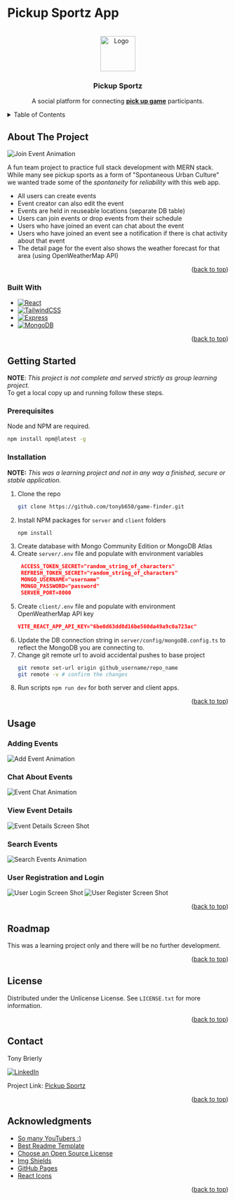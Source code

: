 # Pickup Sportz App
<a id="readme-top"></a>
<!-- PROJECT LOGO -->
<br />
<div align="center">
  <a href="https://github.com/game_finder">
    <img src="z_readme_assets/basketball.svg" alt="Logo" width="80" height="80">
  </a>

  <h3 align="center">Pickup Sportz</h3>

  <p align="center">
    A social platform for connecting  <a href="https://en.wikipedia.org/wiki/Pick-up_game"><strong>pick up game</strong></a> participants.
    <br />
  </p>
</div>


<!-- TABLE OF CONTENTS -->
<details>
  <summary>Table of Contents</summary>
  <ol>
    <li>
      <a href="#about-the-project">About The Project</a>
      <ul>
        <li><a href="#built-with">Built With</a></li>
      </ul>
    </li>
    <li>
      <a href="#getting-started">Getting Started</a>
      <ul>
        <li><a href="#prerequisites">Prerequisites</a></li>
        <li><a href="#installation">Installation</a></li>
      </ul>
    </li>
    <li><a href="#usage">Usage</a></li>
    <li><a href="#roadmap">Roadmap</a></li>
    <li><a href="#license">License</a></li>
    <li><a href="#contact">Contact</a></li>
    <li><a href="#acknowledgments">Acknowledgments</a></li>
  </ol>
</details>



<!-- ABOUT THE PROJECT -->
## About The Project

![Join Event Animation][join-event-animation]

A fun team project to practice full stack development with MERN stack. While many see pickup sports as a form of "Spontaneous Urban Culture" we wanted trade some of the *spontaneity* for *reliability* with this web app.
* All users can create events
* Event creator can also edit the event
* Events are held in reuseable locations (separate DB table)
* Users can join events or drop events from their schedule
* Users who have joined an event can chat about the event
* Users who have joined an event see a notification if there is chat activity about that event
* The detail page for the event also shows the weather forecast for that area (using OpenWeatherMap API) 

<p align="right">(<a href="#readme-top">back to top</a>)</p>




### Built With

* [![React][React.js]][React-url]
* [![TailwindCSS][TailwindCSS.com]][Tailwind-url]
* [![Express][ExpressJS.com]][Express-url]
* [![MongoDB][MongoDB.com]][Mongo-url]


<p align="right">(<a href="#readme-top">back to top</a>)</p>



<!-- GETTING STARTED -->
## Getting Started

**NOTE**: *This project is not complete and served strictly as group learning project.*\
To get a local copy up and running follow these steps.

### Prerequisites

Node and NPM are required.
  ```sh
  npm install npm@latest -g
  ```

### Installation

**NOTE:** _This was a learning project and not in any way a finished, secure or stable application._

1. Clone the repo
   ```sh
   git clone https://github.com/tonyb650/game-finder.git
   ```
2. Install NPM packages for `server` and `client` folders
   ```sh
   npm install
   ```
3. Create database with Mongo Community Edition or MongoDB Atlas
4. Create `server/.env` file and populate with environment variables
   ```json
    ACCESS_TOKEN_SECRET="random_string_of_characters"
    REFRESH_TOKEN_SECRET="random_string_of_characters"
    MONGO_USERNAME="username"
    MONGO_PASSWORD="password"
    SERVER_PORT=8000
   ```
5. Create `client/.env` file and populate with environment OpenWeatherMap API key
    ```json
    VITE_REACT_APP_API_KEY="6be0d63dd8d16be560da49a9c0a723ac"
    ```
6. Update the DB connection string in `server/config/mongoDB.config.ts` to reflect the MongoDB you are connecting to.
7. Change git remote url to avoid accidental pushes to base project
   ```sh
   git remote set-url origin github_username/repo_name
   git remote -v # confirm the changes
   ```
8. Run scripts `npm run dev` for both server and client apps.

<p align="right">(<a href="#readme-top">back to top</a>)</p>



<!-- USAGE EXAMPLES -->
## Usage

### Adding Events
![Add Event Animation][add-event-animation]
### Chat About Events
![Event Chat Animation][event-chat-animation]
### View Event Details
![Event Details Screen Shot][event-details-screenshot]
### Search Events
![Search Events Animation][search-events-animation]
### User Registration and Login
![User Login Screen Shot][user-login-screenshot]
![User Register Screen Shot][user-register-screenshot]

<p align="right">(<a href="#readme-top">back to top</a>)</p>



<!-- ROADMAP -->
## Roadmap

This was a learning project only and there will be no further development.

<p align="right">(<a href="#readme-top">back to top</a>)</p>



<!-- LICENSE -->
## License

Distributed under the Unlicense License. See `LICENSE.txt` for more information.

<p align="right">(<a href="#readme-top">back to top</a>)</p>



<!-- CONTACT -->
## Contact

Tony Brierly

[![LinkedIn][linkedin-shield]][linkedin-url]

Project Link: [Pickup Sportz](https://github.com/tonyb650/game-finder.git)

<p align="right">(<a href="#readme-top">back to top</a>)</p>



<!-- ACKNOWLEDGMENTS -->
## Acknowledgments

* [So many YouTubers :)](https://youtube.com/)
* [Best Readme Template](https://github.com/othneildrew/Best-README-Template)
* [Choose an Open Source License](https://choosealicense.com)
* [Img Shields](https://shields.io)
* [GitHub Pages](https://pages.github.com)
* [React Icons](https://react-icons.github.io/react-icons/search)

<p align="right">(<a href="#readme-top">back to top</a>)</p>



<!-- MARKDOWN LINKS & IMAGES -->
<!-- https://www.markdownguide.org/basic-syntax/#reference-style-links -->

[join-event-animation]: z_readme_assets/join_event.gif
[add-event-animation]: z_readme_assets/add-event.gif
[search-events-animation]: z_readme_assets/search-events.gif
[event-chat-animation]: z_readme_assets/event-chat.gif
[event-details-animation]: z_readme_assets/event-details.gif

[event-details-screenshot]: z_readme_assets/event-details-screenshot.png
[user-login-screenshot]: z_readme_assets/user-login-screenshot.png
[user-register-screenshot]: z_readme_assets/user-register-screenshot.png

[linkedin-shield]: https://img.shields.io/badge/-LinkedIn-black.svg?style=for-the-badge&logo=linkedin&colorB=555
[linkedin-url]: https://linkedin.com/in/tony-brierly

[React.js]: https://img.shields.io/badge/React-20232A?style=for-the-badge&logo=react&logoColor=61DAFB
[React-url]: https://reactjs.org/

[TailwindCSS.com]: https://img.shields.io/badge/tailwindcss-041f30?style=for-the-badge&logo=tailwindcss&logoColor=00bcff
[Tailwind-url]: https://tailwindcss.com

[ExpressJS.com]: https://img.shields.io/badge/express-000000?style=for-the-badge&logo=express&logoColor=white
[Express-url]: https://expressjs.com/

[MongoDB.com]: https://img.shields.io/badge/MongoDB-021e2b?style=for-the-badge&logo=mongodb&logoColor=00684a
[Mongo-url]: https://mongodb.com/
